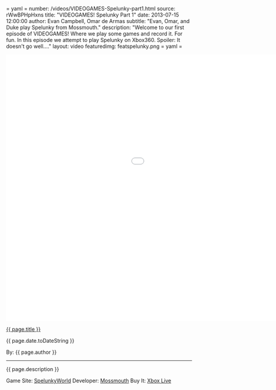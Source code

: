 = yaml =
number: /videos/VIDEOGAMES-Spelunky-part1.html
source: rWwBPHpHxns
title: "VIDEOGAMES! Spelunky Part 1"
date: 2013-07-15 12:00:00
author: Evan Campbell, Omar de Armas
subtitle: "Evan, Omar, and Duke play Spelunky from Mossmouth."
description: "Welcome to our first episode of VIDEOGAMES! Where we play some games and record it. For fun. In this episode we attempt to play Spelunky on Xbox360. Spoiler: It doesn't go well...."
layout: video
featuredimg: featspelunky.png
= yaml =

<div class="vid_container">
  <iframe width="1280" height="720" src="//www.youtube.com/embed/{{ page.source }}?list=UU8V61fINLFkvZk8tCAegsFg" frameborder="0" allowfullscreen></iframe>
</div>

<a href="{{ page.url }}" class='postTitleLink'><p class='postTitle'>{{ page.title }}</p></a>
<p class='postPublished'>{{ page.date.toDateString }}</p>
<p class='postAuthor'>By: {{ page.author }}</p>
<hr>

<p class='podcastSummary'>{{ page.description }}</p>

Game Site: [SpelunkyWorld](www.spelunkyworld.com)
Developer: [Mossmouth](www.mossmouth.com)
Buy It: [Xbox Live](http://marketplace.xbox.com/en-US/Product/Spelunky/66acd000-77fe-1000-9115-d802584109be)
